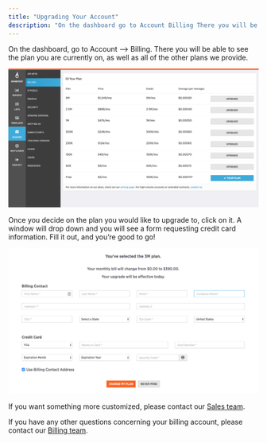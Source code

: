 ```yaml
---
title: "Upgrading Your Account"
description: "On the dashboard go to Account Billing There you will be able to see the plan you are currently on as well as all of the other plans we provide Once you decide on the plan you would like to upgrade to click on it A window will drop down..."
---
```


On the dashboard, go to Account –> Billing. There you will be able to see the plan you are currently on, as well as all of the other plans we provide.

![Billing plan selection](media/upgrading-your-account/price_plan_08_17.png)

Once you decide on the plan you would like to upgrade to, click on it. A window will drop down and you will see a form requesting credit card information. Fill it out, and you’re good to go!

![Plan upgrade form](media/upgrading-your-account/add-a-credit-card.png)

If you want something more customized, please contact our [Sales team](https://www.sparkpost.com/sales/).

If you have any other questions concerning your billing account, please contact our [Billing team](mailto:billing@sparkpost.com).
